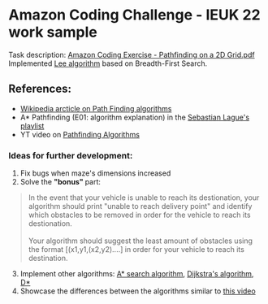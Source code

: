 # Amazon Coding Challenge - IEUK 22 work sample
Task description: [Amazon Coding Exercise - Pathfinding on a 2D Grid.pdf](https://github.com/kda16/PathFinder/files/8956526/Amazon.Coding.Exercise.-.Pathfinding.on.a.2D.Grid.pdf) <br>
Implemented [Lee algorithm](https://en.wikipedia.org/wiki/Lee_algorithm) based on Breadth-First Search. <br>
## References:
- [Wikipedia arcticle on Path Finding algorithms](https://en.wikipedia.org/wiki/Pathfinding#Sample_algorithm) <br>
- A* Pathfinding (E01: algorithm explanation) in the [Sebastian Lague's playlist](https://www.youtube.com/playlist?list=PLFt_AvWsXl0cq5Umv3pMC9SPnKjfp9eGW) <br>
- YT video on [Pathfinding Algorithms](https://www.youtube.com/watch?v=X3x7BlLgS-4)

### Ideas for further development:
1. Fix bugs when maze's dimensions increased
2. Solve the <b> "bonus" </b> part: <br>
> In the event that your vehicle is unable to reach its destionation, your algorithm should print "unable to reach delivery point" and identify which obstacles to be removed in order for the vehicle to reach its destionation.<br> <br>
> Your algorithm should suggest the least amount of obstacles using the format [(x1,y1,(x2,y2)....] in order for your vehicle to reach its destination.
3. Implement other algorithms: [A* search algorithm](https://en.wikipedia.org/wiki/A*_search_algorithm), [Dijkstra's algorithm](https://en.wikipedia.org/wiki/Dijkstra%27s_algorithm), [D*](https://en.wikipedia.org/wiki/D*) <br>
4. Showcase the differences between the algorithms similar to [this video](https://www.youtube.com/watch?v=X3x7BlLgS-4) <br>
